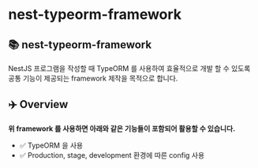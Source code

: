 # nest-typeorm-framework

## :books: nest-typeorm-framework
NestJS 프로그램을 작성할 때 TypeORM 를 사용하여 효율적으로 개발 할 수 있도록 공통 기능이 제공되는 framework 제작을 목적으로 합니다.

## :airplane: Overview
**위 framework 를 사용하면 아래와 같은 기능들이 포함되어 활용할 수 있습니다.**
* :white_check_mark: TypeORM 을 사용
* :white_check_mark: Production, stage, development 환경에 따른 config 사용
